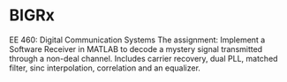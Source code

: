 # BIGRx
EE 460: Digital Communication Systems
The assignment: Implement a Software Receiver in MATLAB to decode a mystery signal transmitted through a non-deal channel.
Includes carrier recovery, dual PLL, matched filter, sinc interpolation, correlation and an equalizer. 
